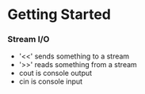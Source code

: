 # Getting Started

### Stream I/O
* '<<' sends something to a stream
* '>>' reads something from a stream
* cout is console output
* cin is console input